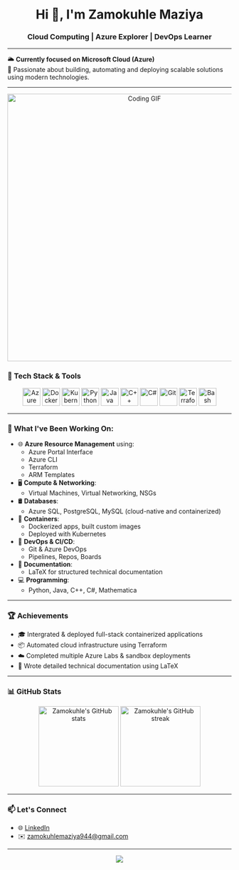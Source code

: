 <h1 align="center">Hi 👋, I'm Zamokuhle Maziya</h1>
<h3 align="center">Cloud Computing | Azure Explorer | DevOps Learner</h3>

---

🌥️ **Currently focused on Microsoft Cloud (Azure)**  
🚀 Passionate about building, automating and deploying scalable solutions using modern technologies.

---

<p align="center">
  <img src="https://media.giphy.com/media/qgQUggAC3Pfv687qPC/giphy.gif" alt="Coding GIF" width="600"/>
</p>

### 🧰 Tech Stack & Tools

<p align="center">
  <img src="https://cdn.jsdelivr.net/gh/devicons/devicon/icons/azure/azure-original.svg" alt="Azure" width="40" height="40"/>
  <img src="https://cdn.jsdelivr.net/gh/devicons/devicon/icons/docker/docker-original.svg" alt="Docker" width="40" height="40"/>
  <img src="https://cdn.jsdelivr.net/gh/devicons/devicon/icons/kubernetes/kubernetes-plain.svg" alt="Kubernetes" width="40" height="40"/>
  <img src="https://cdn.jsdelivr.net/gh/devicons/devicon/icons/python/python-original.svg" alt="Python" width="40" height="40"/>
  <img src="https://cdn.jsdelivr.net/gh/devicons/devicon/icons/java/java-original.svg" alt="Java" width="40" height="40"/>
  <img src="https://cdn.jsdelivr.net/gh/devicons/devicon/icons/cplusplus/cplusplus-original.svg" alt="C++" width="40" height="40"/>
  <img src="https://cdn.jsdelivr.net/gh/devicons/devicon/icons/csharp/csharp-original.svg" alt="C#" width="40" height="40"/>
  <img src="https://cdn.jsdelivr.net/gh/devicons/devicon/icons/git/git-original.svg" alt="Git" width="40" height="40"/>
  <img src="https://cdn.jsdelivr.net/gh/devicons/devicon/icons/terraform/terraform-original.svg" alt="Terraform" width="40" height="40"/>
  <img src="https://cdn.jsdelivr.net/gh/devicons/devicon/icons/bash/bash-original.svg" alt="Bash" width="40" height="40"/>
</p>

---

### 📘 What I've Been Working On:

- 🌐 **Azure Resource Management** using:
  - Azure Portal Interface
  - Azure CLI
  - Terraform
  - ARM Templates
- 🖥️ **Compute & Networking**:
  - Virtual Machines, Virtual Networking, NSGs
- 🛢️ **Databases**:
  - Azure SQL, PostgreSQL, MySQL (cloud-native and containerized)
- 🐳 **Containers**:
  - Dockerized apps, built custom images
  - Deployed with Kubernetes
- 🧪 **DevOps & CI/CD**:
  - Git & Azure DevOps
  - Pipelines, Repos, Boards
- 📜 **Documentation**:
  - LaTeX for structured technical documentation
- 💻 **Programming**:
  - Python, Java, C++, C#, Mathematica

---

### 🏆 Achievements

- 🎓 Intergrated & deployed full-stack containerized applications
- 📦 Automated cloud infrastructure using Terraform
- ☁️ Completed multiple Azure Labs & sandbox deployments
- 📘 Wrote detailed technical documentation using LaTeX

---

### 📊 GitHub Stats

<p align="center">
  <img src="https://github-readme-stats.vercel.app/api?username=Zamam03&show_icons=true&theme=azure&hide_title=true" alt="Zamokuhle's GitHub stats" height="180"/>
  <img src="https://github-readme-streak-stats.herokuapp.com/?user=Zamam03&theme=azure" alt="Zamokuhle's GitHub streak" height="180"/>
</p>

---

### 📫 Let's Connect

- 🌐 [LinkedIn](https://www.linkedin.com/) 
- ✉️ zamokuhlemaziya944@gmail.com

---

<p align="center">
  <img src="https://capsule-render.vercel.app/api?type=waving&color=0b5caa&height=100&section=footer"/>
</p>
